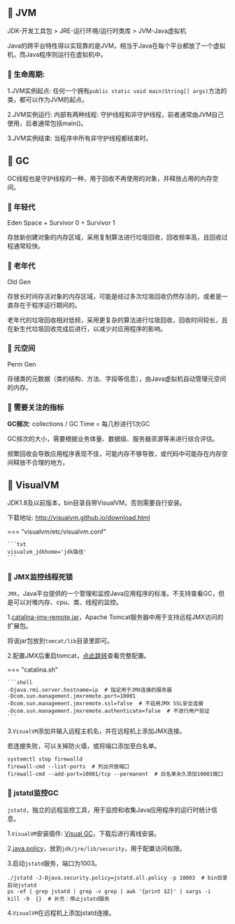 ## 📌 JVM

JDK-开发工具包 > JRE-运行环境/运行时类库 > JVM-Java虚拟机

Java的跨平台特性得以实现靠的是JVM，相当于Java在每个平台都放了一个虚拟机，而Java程序则运行在虚拟机中。

### 🚁 生命周期: 

1.JVM实例起点: 任何一个拥有`public static void main(String[] args)`方法的类，都可以作为JVM的起点。

2.JVM实例运行: 内部有两种线程: 守护线程和非守护线程，前者通常由JVM自己使用，后者通常包括main()。

3.JVM实例结束: 当程序中所有非守护线程都结束时。

## 📌 GC

GC线程也是守护线程的一种，用于回收不再使用的对象，并释放占用的内存空间。

### 🚁 年轻代

Eden Space + Survivor 0 + Survivor 1

存放新创建对象的内存区域，采用复制算法进行垃圾回收，回收频率高，且回收过程通常较快。

### 🚁 老年代

Old Gen

存放长时间存活对象的内存区域，可能是经过多次垃圾回收仍然存活的，或者是一直存在于程序运行期间的。

老年代的垃圾回收相对低频，采用更复杂的算法进行垃圾回收，回收时间较长，且在新生代垃圾回收完成后进行，以减少对应用程序的影响。

### 🚁 元空间

Perm Gen

存储类的元数据（类的结构、方法、字段等信息），由Java虚拟机自动管理元空间的内存。

### 🚁 需要关注的指标

**GC频次**: collections / GC Time = 每几秒进行1次GC

GC频次的大小，需要根据业务体量、数据级、服务器资源等来进行综合评估。

频繁回收会导致应用程序表现不佳，可能内存不够导致，或代码中可能存在内存空间释放不合理的地方。

## 📌 VisualVM

JDK1.8及以前版本，bin目录自带VisualVM，否则需要自行安装。

下载地址: http://visualvm.github.io/download.html

=== "visualvm/etc/visualvm.conf"

    ```txt
    visualvm_jdkhome='jdk路径'
    ```

### 🚁 JMX监控线程死锁

`JMX`，Java平台提供的一个管理和监控Java应用程序的标准。不支持查看GC，但是可以对堆内存、cpu、类、线程的监控。

1.[catalina-jmx-remote.jar](../catalina-jmx-remote.jar)，Apache Tomcat服务器中用于支持远程JMX访问的扩展包。

将该jar包放到`tomcat/lib`目录里即可。

2.配置JMX后重启tomcat，[点此跳转](/other/tomcat_notes/#__tabbed_1_1)查看完整配置。

=== "catalina.sh"

    ```shell
    -Djava.rmi.server.hostname=ip  # 指定用于JMX连接的服务器
    -Dcom.sun.management.jmxremote.port=10001
    -Dcom.sun.management.jmxremote.ssl=false  # 不启用JMX SSL安全连接
    -Dcom.sun.management.jmxremote.authenticate=false  # 不进行用户验证
    ```

3.`VisualVM`添加并输入远程主机名，并在远程机上添加JMX连接。

若连接失败，可以关掉防火墙，或将端口添加至白名单。

```shell
systemctl stop firewalld
firewall-cmd --list-ports  # 列出开放端口
firewall-cmd --add-port=10001/tcp --permanent  # 白名单永久添加10001端口
```

### 🚁 jstatd监控GC

`jstatd`，独立的远程监控工具，用于监控和收集Java应用程序的运行时统计信息。

1.`VisualVM`安装插件: [Visual GC](../com-sun-tools-visualvm-modules-visualgc.nbm)，下载后进行离线安装。

2.[java.policy](../java.policy)，放到`jdk/jre/lib/security`，用于配置访问权限。

3.启动`jstatd`服务，端口为1003。

```shell
./jstatd -J-Djava.security.policy=jstatd.all.policy -p 10003  # bin目录启动jstatd
ps -ef | grep jstatd | grep -v grep | awk '{print $2}' | xargs -i  kill -9  {}  # 补充：停止jstatd服务
```

4.`VisualVM`在远程机上添加jstatd连接。